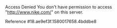 Access Denied You don't have permission to access "http://www.nike.com/" on this server.

Reference #18.ae9ef3f.1580017658.4bddbe8